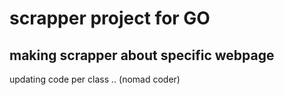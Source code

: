 # scrapper project for GO
## making scrapper about specific webpage
updating code per class .. (nomad coder)
